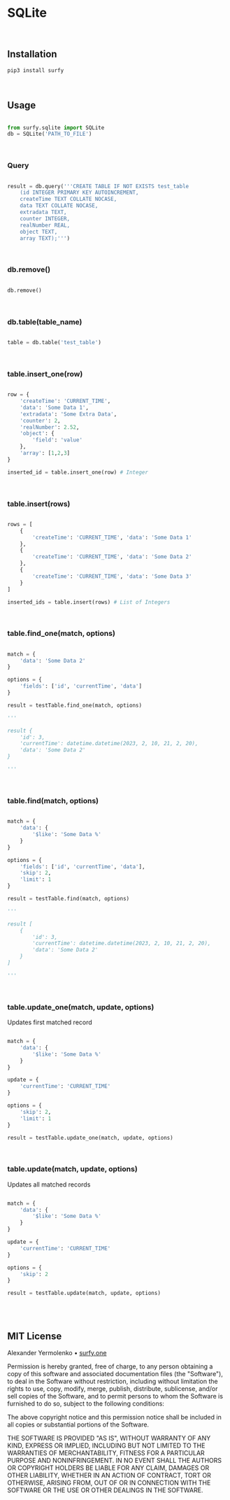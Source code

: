 # SQLite

<br/>

## Installation

```
pip3 install surfy
```
<br/>

## Usage
```python

from surfy.sqlite import SQLite
db = SQLite('PATH_TO_FILE')

```
<br/>

### Query
```python

result = db.query('''CREATE TABLE IF NOT EXISTS test_table
	(id INTEGER PRIMARY KEY AUTOINCREMENT,
	createTime TEXT COLLATE NOCASE,
	data TEXT COLLATE NOCASE,
	extradata TEXT,
	counter INTEGER,
	realNumber REAL,
	object TEXT,
	array TEXT);''')

```
<br/>

### db.remove()
```python

db.remove()

```
<br/>

### db.table(table_name)
```python

table = db.table('test_table')

```
<br/>

### table.insert_one(row)
```python

row = {
	'createTime': 'CURRENT_TIME',
	'data': 'Some Data 1',
	'extradata': 'Some Extra Data',
	'counter': 2,
	'realNumber': 2.52,
	'object': {
		'field': 'value'
	},
	'array': [1,2,3]
}

inserted_id = table.insert_one(row) # Integer

```
<br/>

### table.insert(rows)
```python

rows = [
	{
		'createTime': 'CURRENT_TIME', 'data': 'Some Data 1'
	},
	{
		'createTime': 'CURRENT_TIME', 'data': 'Some Data 2'
	},
	{
		'createTime': 'CURRENT_TIME', 'data': 'Some Data 3'
	}
]

inserted_ids = table.insert(rows) # List of Integers

```
<br/>

### table.find_one(match, options)
```python

match = {
	'data': 'Some Data 2'
}

options = {
	'fields': ['id', 'currentTime', 'data']
}

result = testTable.find_one(match, options)

'''

result {
	'id': 3,
	'currentTime': datetime.datetime(2023, 2, 10, 21, 2, 20),
	'data': 'Some Data 2'
}

'''

```
<br/>

### table.find(match, options)
```python

match = {
	'data': {
		'$like': 'Some Data %'
	}
}

options = {
	'fields': ['id', 'currentTime', 'data'],
	'skip': 2,
	'limit': 1
}

result = testTable.find(match, options)

'''

result [
	{
		'id': 3,
		'currentTime': datetime.datetime(2023, 2, 10, 21, 2, 20),
		'data': 'Some Data 2'
	}
]

'''

```
<br/>

### table.update_one(match, update, options)
Updates first matched record

```python

match = {
	'data': {
		'$like': 'Some Data %'
	}
}

update = {
	'currentTime': 'CURRENT_TIME'
}

options = {
	'skip': 2,
	'limit': 1
}

result = testTable.update_one(match, update, options)

```
<br/>

### table.update(match, update, options)
Updates all matched records

```python

match = {
	'data': {
		'$like': 'Some Data %'
	}
}

update = {
	'currentTime': 'CURRENT_TIME'
}

options = {
	'skip': 2
}

result = testTable.update(match, update, options)

```

<br />
<br />

## MIT License

Alexander Yermolenko • [surfy.one](https://surfy.one)

Permission is hereby granted, free of charge, to any person obtaining a copy
of this software and associated documentation files (the "Software"), to deal
in the Software without restriction, including without limitation the rights
to use, copy, modify, merge, publish, distribute, sublicense, and/or sell
copies of the Software, and to permit persons to whom the Software is
furnished to do so, subject to the following conditions:

The above copyright notice and this permission notice shall be included in all
copies or substantial portions of the Software.

THE SOFTWARE IS PROVIDED "AS IS", WITHOUT WARRANTY OF ANY KIND, EXPRESS OR
IMPLIED, INCLUDING BUT NOT LIMITED TO THE WARRANTIES OF MERCHANTABILITY,
FITNESS FOR A PARTICULAR PURPOSE AND NONINFRINGEMENT. IN NO EVENT SHALL THE
AUTHORS OR COPYRIGHT HOLDERS BE LIABLE FOR ANY CLAIM, DAMAGES OR OTHER
LIABILITY, WHETHER IN AN ACTION OF CONTRACT, TORT OR OTHERWISE, ARISING FROM,
OUT OF OR IN CONNECTION WITH THE SOFTWARE OR THE USE OR OTHER DEALINGS IN THE
SOFTWARE.